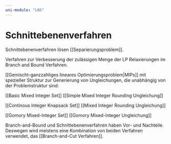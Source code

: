 ```yaml
---
uni-module: "LNS"
---
```


# Schnittebenenverfahren

Schnittebenenverfahren lösen [[Separierungsproblem]].

Verfahren zur Verbesserung der zulässigen Menge der LP Relaxierungen im Branch and Bound Verfahren.

[[Gemischt-ganzzahliges lineares Optimierungsproblem|MIPs]] mit spezieller Struktur zur Generierung von Ungleichungen, die unabhängig von der Problemstruktur sind:

[[Basic Mixed Integer Set]]
[[Simple Mixed Integer Rounding Ungleichung]]

[[Continous Integer Knapsack Set]]
[[Mixed Integer Rounding Ungleichung]]

[[Gomory Mixed-Integer Set]]
[[Gomory Mixed-Integer Ungleichung]]

Branch-and-Bound und Schnittebenenverfahren haben Vor- und Nachteile. Deswegen wird meistens eine Kombination von beiden Verfahren verwendet, das [[Branch-and-Cut Verfahren]].
